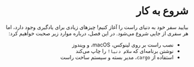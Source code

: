 <div dir="rtl">

# شروع به کار

بیایید سفر خود به دنیای راست را آغاز کنیم! چیزهای زیادی برای یادگیری وجود دارد، اما هر سفری از جایی شروع می‌شود. در این فصل، درباره موارد زیر صحبت خواهیم کرد:

- نصب راست بر روی لینوکس، macOS، و ویندوز  
- نوشتن برنامه‌ای که `سلام دنیا!` را چاپ می‌کند  
- استفاده از `cargo`، مدیر بسته و سیستم ساخت راست


</div>
